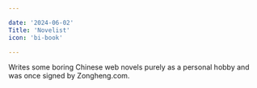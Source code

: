 ```yaml
---

date: '2024-06-02'
Title: 'Novelist'
icon: 'bi-book'

---
```


Writes some boring Chinese web novels purely as a personal hobby and was once signed by Zongheng.com.
